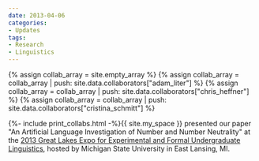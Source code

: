 ```yaml
---
date: 2013-04-06
categories:
- Updates
tags:
- Research
- Linguistics
---
```


{% assign collab_array = site.empty_array %}
{% assign collab_array = collab_array | push: site.data.collaborators["adam_liter"] %}
{% assign collab_array = collab_array | push: site.data.collaborators["chris_heffner"] %}
{% assign collab_array = collab_array | push: site.data.collaborators["cristina_schmitt"] %}

{%- include print_collabs.html -%}{{ site.my_space }}
presented our paper "An Artificial Language Investigation of Number and Number Neutrality" at the <a href="https://sites.google.com/site/gleeful2013/">2013 Great Lakes Expo for Experimental and Formal Undergraduate Linguistics</a>, hosted by Michigan State University in East Lansing, MI.

<!-- more -->
